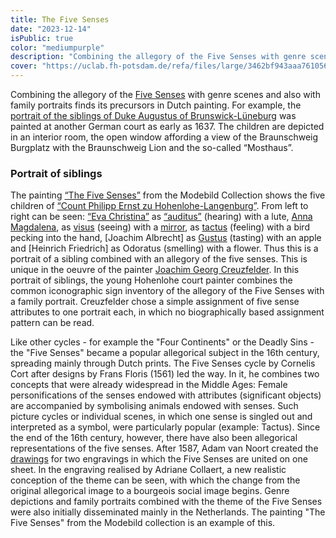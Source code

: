 ```yaml
---
title: The Five Senses
date: "2023-12-14"
isPublic: true
color: "mediumpurple"
description: "Combining the allegory of the Five Senses with genre scenes and also with family portraits finds its precursors in Dutch painting. For example, the portrait of the siblings of Duke Augustus of Brunswick-Lüneburg was painted at another German court as early as 1637. The children are depicted in an interior room, the open window affording a view of the Braunschweig Burgplatz with the Braunschweig Lion and the so-called Mosthaus. In contrast to the Hohenlohe painting, the iconography of the allegorical representation is more complex. While there one attribute is attached to each figure, here several senses are assigned to the eldest, Rudolf August."
cover: "https://uclab.fh-potsdam.de/refa/files/large/3462bf943aaa761056dba91c89a90652c4833aaf.jpg"
---
```



    
Combining the allegory of the [Five Senses](item/10614) with genre scenes and also with family portraits finds its precursors in Dutch painting. For example, the [portrait of the siblings of Duke Augustus of Brunswick-Lüneburg](item/43003) was painted at another German court as early as 1637. The children are depicted in an interior room, the open window affording a view of the Braunschweig Burgplatz with the Braunschweig Lion and the so-called “Mosthaus”.
### Portrait of siblings
The painting [“The Five Senses”](item/159) from the Modebild Collection shows the five children of  [“Count Philipp Ernst zu Hohenlohe-Langenburg”](item/9499).
From left to right can be seen: [“Eva Christina”](item/9390) as [“auditus”](item/10613) (hearing) with a lute, 
[Anna Magdalena](item/9428), as  [visus](item/10536) (seeing) with a [mirror](item/10946), as [tactus](item/10586) (feeling) with a bird pecking into the hand, [Joachim Albrecht] as [Gustus](item/10913) (tasting) with an apple and [Heinrich Friedrich] as Odoratus (smelling) with a flower. Thus this is a portrait of a sibling combined with an allegory of the five senses. This is unique in the oeuvre of the painter [Joachim Georg Creuzfelder](item/9350). In this portrait of siblings, the young Hohenlohe court painter combines the common iconographic sign inventory of the allegory of the Five Senses with a family portrait. Creuzfelder chose a simple assignment of five sense attributes to one portrait each, in which no biographically based assignment pattern can be read.

Like other cycles - for example the "Four Continents" or the Deadly Sins - the "Five Senses" became a popular allegorical subject in the 16th century, spreading mainly through Dutch prints. The Five Senses cycle by Cornelis Cort after designs by Frans Floris (1561) led the way. 
In it, he combines two concepts that were already widespread in the Middle Ages: Female personifications of the senses endowed with attributes (significant objects) are accompanied by symbolising animals endowed with senses.
Such picture cycles or individual scenes, in which one sense is singled out and interpreted as a symbol, were particularly popular (example: Tactus). Since the end of the 16th century, however, there have also been allegorical representations of the five senses. After 1587, Adam van Noort created the [drawings](item/42994) for two engravings in which the Five Senses are united on one sheet. In the engraving realised by Adriane Collaert, a new realistic conception of the theme can be seen, with which the change from the original allegorical image to a bourgeois social image begins.
Genre depictions and family portraits combined with the theme of the Five Senses were also initially disseminated mainly in the Netherlands. The painting "The Five Senses" from the Modebild collection is an example of this.

